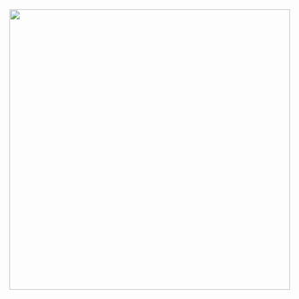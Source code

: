 <!---start.--->
<img width= "500" src= "https://f2.toyhou.se/file/f2-toyhou-se/images/97976212_kli1tlmBblXRHcf.png">

